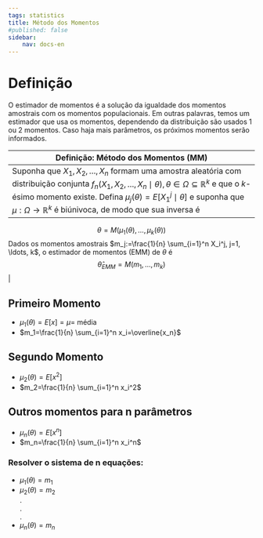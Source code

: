 ```yaml
---
tags: statistics
title: Método dos Momentos 
#published: false
sidebar:
    nav: docs-en
---
```


# Definição

O estimador de momentos é a solução da igualdade dos momentos amostrais com os momentos populacionais. Em outras palavras, temos um estimador que usa os momentos, dependendo da distribuição são usados 1 ou 2 momentos. Caso haja mais parâmetros, os próximos momentos serão informados. 

| Definição: Método dos Momentos (MM) |
| --------- |
| Suponha que $X_1, X_2, \ldots, X_n$ formam uma amostra aleatória com distribuição conjunta $f_n\left(X_1, X_2, \ldots, X_n \mid \theta\right), \theta \in \Omega \subseteq \mathbb{R}^k$ e que o $k$-ésimo momento existe. Defina $\mu_j(\theta)=E\left[X_1^j \mid \theta\right]$ e suponha que $\mu: \Omega \rightarrow \mathbb{R}^k$ é biúnivoca, de modo que sua inversa é
$$\theta=M\left(\mu_1(\theta), \ldots, \mu_k(\theta)\right)$$
Dados os momentos amostrais $m_j:=\frac{1}{n} \sum_{i=1}^n X_i^j, j=1, \ldots, k$, o estimador de momentos (EMM) de $\theta$ é
$$\hat{\theta}_{E M M}=M\left(m_1, \ldots, m_k\right)$$ |

## Primeiro Momento

- $\mu_1(\theta)=E[x]=\mu=$ média
- $m_1=\frac{1}{n} \sum_{i=1}^n x_i=\overline{x_n}$

## Segundo Momento

- $\mu_2(\theta)=E\left[x^2\right]$
- $m_2=\frac{1}{n} \sum_{i=1}^n x_i^2$

## Outros momentos para n parâmetros

- $\mu_n(\theta)=E\left[x^n\right]$
- $m_n=\frac{1}{n} \sum_{i=1}^n x_i^n$

### Resolver o sistema de $\mathrm{n}$ equações:

- $\mu_1(\theta)=m_1$
- $\mu_2(\theta)=m_2$ \
. \
. \
. 
- $\mu_n(\theta)=m_n$
